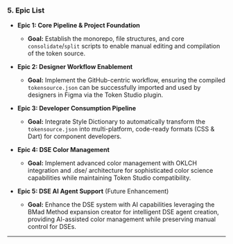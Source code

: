 ### **5. Epic List**

- **Epic 1: Core Pipeline & Project Foundation**

  - **Goal:** Establish the monorepo, file structures, and core `consolidate`/`split` scripts to enable manual editing and compilation of the token source.

- **Epic 2: Designer Workflow Enablement**

  - **Goal:** Implement the GitHub-centric workflow, ensuring the compiled `tokensource.json` can be successfully imported and used by designers in Figma via the Token Studio plugin.

- **Epic 3: Developer Consumption Pipeline**
  - **Goal:** Integrate Style Dictionary to automatically transform the `tokensource.json` into multi-platform, code-ready formats (CSS & Dart) for component developers.

- **Epic 4: DSE Color Management**
  - **Goal:** Implement advanced color management with OKLCH integration and .dse/ architecture for sophisticated color science capabilities while maintaining Token Studio compatibility.

- **Epic 5: DSE AI Agent Support** (Future Enhancement)
  - **Goal:** Enhance the DSE system with AI capabilities leveraging the BMad Method expansion creator for intelligent DSE agent creation, providing AI-assisted color management while preserving manual control for DSEs.

---
